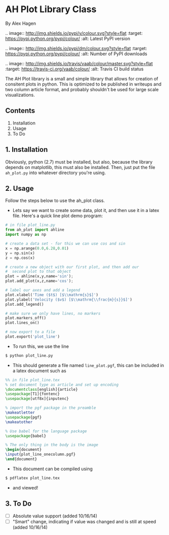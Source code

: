 # AH Plot Library Class
By Alex Hagen

.. image:: http://img.shields.io/pypi/v/colour.svg?style=flat
   :target: https://pypi.python.org/pypi/colour/
   :alt: Latest PyPI version

.. image:: http://img.shields.io/pypi/dm/colour.svg?style=flat
   :target: https://pypi.python.org/pypi/colour/
   :alt: Number of PyPI downloads

.. image:: http://img.shields.io/travis/vaab/colour/master.svg?style=flat
   :target: https://travis-ci.org/vaab/colour/
   :alt: Travis CI build status

The AH Plot library is a small and simple library that allows for creation of consitent plots in python.  This is optimized to be published in writeups and two column article format, and probably shouldn't be used for large scale visualizations.

## Contents
1. Installation
2. Usage
3. To Do

## 1. Installation
Obviously, python (2.7) must be installed, but also, because the library depends on matplotlib, this must also be installed.  Then, just put the file `ah_plot.py` into whatever directory you're using.

## 2. Usage
Follow the steps below to use the ah_plot class.

* Lets say we want to create some data, plot it, and then use it in a latex file.  Here's a quick line plot demo program:

```python
# in file plot_line.py
from ah_plot import ahline
import numpy as np

# create a data set - for this we can use cos and sin
x = np.arange(0.0,6.28,0.01)
y = np.sin(x)
z = np.cos(x)

# create a new object with our first plot, and then add our
#  second plot to that object
plot = ahline(x,y,name='sin');
plot.add_plot(x,z,name='cos');

# label our axes and add a legend
plot.xlabel('Time ($t$) [$\\mathrm{s}$]')
plot.ylabel('Velocity ($v$) [$\\mathrm{\\frac{m}{s}}$]')
plot.add_legend()

# make sure we only have lines, no markers
plot.markers_off()
plot.lines_on()

# now export to a file
plot.export('plot_line')
```

* To run this, we use the line

```bash
$ python plot_line.py
```

* This should generate a file named `line_plot.pgf`, this can be included in a latex document such as

```latex
%% in file plot_line.tex
% set document type as article and set up encoding
\documentclass[english]{article}
\usepackage[T1]{fontenc}
\usepackage[utf8x]{inputenc}

% import the pgf package in the preamble
\makeatletter
\usepackage{pgf}
\makeatother

% Use babel for the language package
\usepackage{babel}

% The only thing in the body is the image
\begin{document}
\input{plot_line_onecolumn.pgf}
\end{document}
```

* This document can be compiled using

```bash
$ pdflatex plot_line.tex
```

* and viewed!

## 3. To Do
- [ ] Absolute value support (added 10/16/14)
- [ ] "Smart" change, indicating if value was changed and is still at speed (added 10/16/14)
